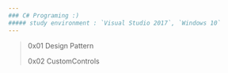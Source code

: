 ```yaml
---
### C# Programing :) 
##### study environment : `Visual Studio 2017`, `Windows 10`
---
```

>0x01 Design Pattern
>
>0x02 CustomControls
